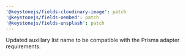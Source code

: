 ```yaml
---
'@keystonejs/fields-cloudinary-image': patch
'@keystonejs/fields-oembed': patch
'@keystonejs/fields-unsplash': patch
---
```


Updated auxillary list name to be compatible with the Prisma adapter requirements.
